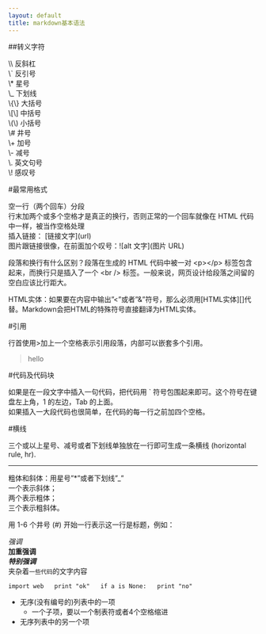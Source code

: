 ```yaml
---
layout: default
title: markdown基本语法
---
```


##转义字符  

\\\\ 反斜杠  
\\` 反引号  
\\* 星号  
\\_ 下划线  
\\{\\} 大括号  
\\[\\] 中括号  
\\(\\) 小括号  
\\\# 井号  
\\\+ 加号  
\\\- 减号  
\\\. 英文句号  
\\\! 感叹号  

#最常用格式

空一行（两个回车）分段  
行末加两个或多个空格才是真正的换行，否则正常的一个回车就像在 HTML 代码中一样，被当作空格处理  
插入链接： \[链接文字](url)  
图片跟链接很像，在前面加个叹号：\!\[alt 文字](图片 URL)  

段落和换行有什么区别？段落在生成的 HTML 代码中被一对 &lt;p>&lt;/p> 标签包含起来，而换行只是插入了一个 &lt;br /> 标签。一般来说，网页设计给段落之间留的空白应该比行距大。

HTML实体：如果要在内容中输出”<”或者”&”符号，那么必须用[HTML实体][]代替。Markdown会把HTML的特殊符号直接翻译为HTML实体。

#引用

行首使用>加上一个空格表示引用段落，内部可以嵌套多个引用。

> hello

#代码及代码块

如果是在一段文字中插入一句代码，把代码用 ` 符号包围起来即可。这个符号在键盘左上角，1 的左边，Tab 的上面。  
如果插入一大段代码也很简单，在代码的每一行之前加四个空格。

#横线

三个或以上星号、减号或者下划线单独放在一行即可生成一条横线 (horizontal rule, hr).   
***

粗体和斜体：用星号”*”或者下划线”_”  
一个表示斜体；  
两个表示粗体；  
三个表示粗斜体。  

用 1-6 个井号 (#) 开始一行表示这一行是标题，例如：


*强调*  
**加重强调**  
***特别强调***  
夹杂着`一些代码`的文字内容  

`import web  
print "ok"  
if a is None:  
print "no"  
`

* 无序(没有编号的)列表中的一项
    * 一个子项，要以一个制表符或者4个空格缩进
* 无序列表中的另一个项

